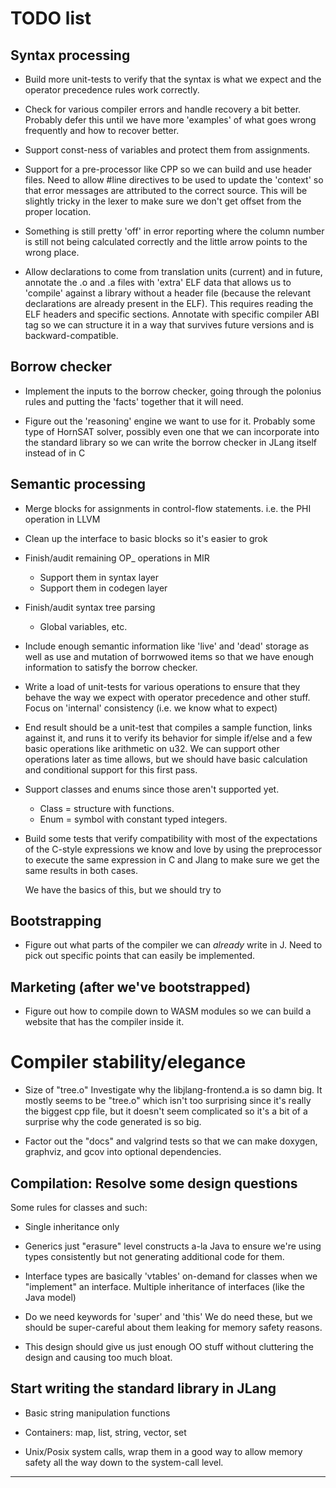 # TODO list

## Syntax processing
* Build more unit-tests to verify that the syntax is what we expect and
  the operator precedence rules work correctly.

* Check for various compiler errors and handle recovery a bit better.
  Probably defer this until we have more 'examples' of what goes wrong
  frequently and how to recover better.

* Support const-ness of variables and protect them
  from assignments.

* Support for a pre-processor like CPP so we can build and use
  header files.  Need to allow #line directives to be used to
  update the 'context' so that error messages are attributed to
  the correct source.  This will be slightly tricky in the lexer
  to make sure we don't get offset from the proper location.

* Something is still pretty 'off' in error reporting
  where the column number is still not being calculated correctly
  and the little arrow points to the wrong place.

* Allow declarations to come from translation units (current)
  and in future, annotate the .o and .a files with 'extra' ELF
  data that allows us to 'compile' against a library without
  a header file (because the relevant declarations are already
  present in the ELF).  This requires reading the ELF headers
  and specific sections.  Annotate with specific compiler ABI
  tag so we can structure it in a way that survives future versions
  and is backward-compatible.

## Borrow checker
* Implement the inputs to the borrow checker, going through
  the polonius rules and putting the 'facts' together
  that it will need.

* Figure out the 'reasoning' engine we want to use for it.
  Probably some type of HornSAT solver, possibly even one that
  we can incorporate into the standard library so we can
  write the borrow checker in JLang itself instead of in C

## Semantic processing
  * Merge blocks for assignments in control-flow statements.
    i.e. the PHI operation in LLVM

  * Clean up the interface to basic blocks so it's easier to grok

  * Finish/audit remaining OP_ operations in MIR
    * Support them in syntax layer
    * Support them in codegen layer

  * Finish/audit syntax tree parsing
    * Global variables, etc.

  * Include enough semantic information like 'live' and 'dead'
    storage as well as use and mutation of borrwowed items
    so that we have enough information to satisfy the borrow checker.

  * Write a load of unit-tests for various operations to ensure
    that they behave the way we expect with operator precedence
    and other stuff.  Focus on 'internal' consistency (i.e. we know
    what to expect)
    
  * End result should be a unit-test that compiles a sample
    function, links against it, and runs it to verify its
    behavior for simple if/else and a few basic operations
    like arithmetic on u32.  We can support other operations
    later as time allows, but we should have basic calculation
    and conditional support for this first pass.

  * Support classes and enums since those aren't supported yet.
    * Class = structure with functions.
    * Enum = symbol with constant typed integers.

  * Build some tests that verify compatibility with
    most of the expectations of the C-style
    expressions we know and love by using the preprocessor
    to execute the same expression in C and Jlang
    to make sure we get the same results in both cases.

    We have the basics of this, but we should try to

## Bootstrapping
  * Figure out what parts of the compiler we can *already* write
    in J.  Need to pick out specific points that can easily be
    implemented.

## Marketing (after we've bootstrapped)
  * Figure out how to compile down to WASM modules so we can
    build a website that has the compiler inside it.

# Compiler stability/elegance

* Size of "tree.o"
  Investigate why the libjlang-frontend.a is so damn big.
  It mostly seems to be "tree.o" which isn't too surprising since
  it's really the biggest cpp file, but it doesn't seem complicated
  so it's a bit of a surprise why the code generated is so big.

* Factor out the "docs" and valgrind tests so that
  we can make doxygen, graphviz, and gcov into
  optional dependencies.

## Compilation: Resolve some design questions
Some rules for classes and such:
* Single inheritance only
* Generics just "erasure" level constructs
  a-la Java to ensure we're using types
  consistently but not generating additional
  code for them.

* Interface types are basically 'vtables' on-demand
  for classes when we "implement" an interface.
  Multiple inheritance of interfaces (like the Java model)
  
* Do we need keywords for 'super' and 'this'
  We do need these, but we should be super-careful
  about them leaking for memory safety reasons.

* This design should give us just enough OO stuff
  without cluttering the design and causing too much
  bloat.

## Start writing the standard library in JLang

* Basic string manipulation functions

* Containers: map, list, string, vector, set

* Unix/Posix system calls, wrap them in a good way
  to allow memory safety all the way down
  to the system-call level.

---------------------------------------------------------------

